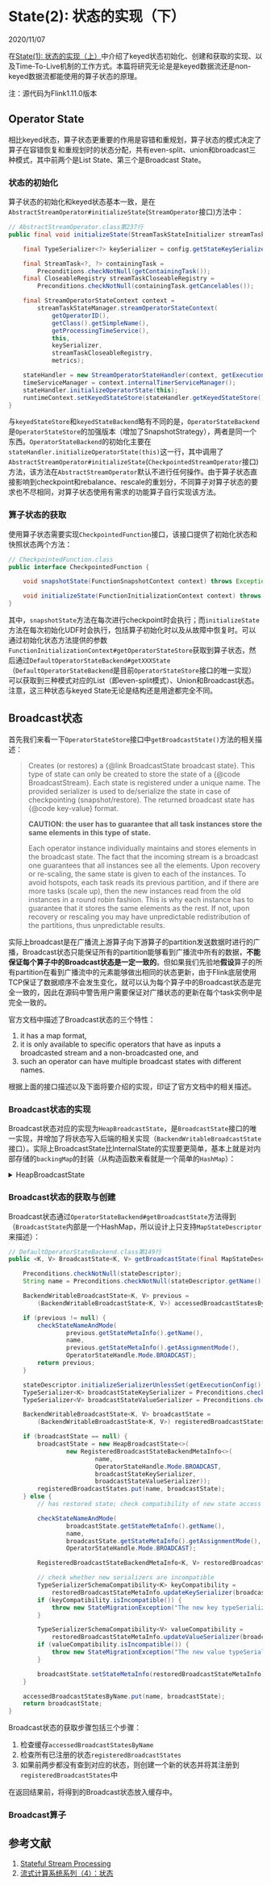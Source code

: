 # State(2): 状态的实现（下）
2020/11/07

在[State(1): 状态的实现（上）](/engineering/flink/state1.md)中介绍了keyed状态初始化、创建和获取的实现、以及Time-To-Live机制的工作方式。本篇将研究无论是是keyed数据流还是non-keyed数据流都能使用的算子状态的原理。

注：源代码为Flink1.11.0版本

## Operator State

相比keyed状态，算子状态更重要的作用是容错和重规划，算子状态的模式决定了算子在容错恢复和重规划时的状态分配，共有even-split、union和broadcast三种模式，其中前两个是List State、第三个是Broadcast State。

### 状态的初始化

算子状态的初始化和keyed状态基本一致，是在```AbstractStreamOperator#initializeState```(```StreamOperator```接口)方法中：

```java
// AbstractStreamOperator.class第237行
public final void initializeState(StreamTaskStateInitializer streamTaskStateManager) throws Exception {

	final TypeSerializer<?> keySerializer = config.getStateKeySerializer(getUserCodeClassloader());

	final StreamTask<?, ?> containingTask =
		Preconditions.checkNotNull(getContainingTask());
	final CloseableRegistry streamTaskCloseableRegistry =
		Preconditions.checkNotNull(containingTask.getCancelables());

	final StreamOperatorStateContext context =
		streamTaskStateManager.streamOperatorStateContext(
			getOperatorID(),
			getClass().getSimpleName(),
			getProcessingTimeService(),
			this,
			keySerializer,
			streamTaskCloseableRegistry,
			metrics);

	stateHandler = new StreamOperatorStateHandler(context, getExecutionConfig(), streamTaskCloseableRegistry);
	timeServiceManager = context.internalTimerServiceManager();
	stateHandler.initializeOperatorState(this);
	runtimeContext.setKeyedStateStore(stateHandler.getKeyedStateStore().orElse(null));
}
```

与```keyedStateStore```和```keyedStateBackend```略有不同的是，```OperatorStateBackend```是```OperatorStateStore```的加强版本（增加了SnapshotStrategy），两者是同一个东西。```OperatorStateBackend```的初始化主要在```stateHandler.initializeOperatorState(this)```这一行，其中调用了```AbstractStreamOperator#initializeState```(```CheckpointedStreamOperator```接口)方法，该方法在```AbstractStreamOperator```默认不进行任何操作。由于算子状态直接影响到checkpoint和rebalance、rescale的重划分，不同算子对算子状态的要求也不尽相同，对算子状态使用有需求的功能算子自行实现该方法。

### 算子状态的获取

使用算子状态需要实现````CheckpointedFunction````接口，该接口提供了初始化状态和快照状态两个方法：

```java
// CheckpointedFunction.class
public interface CheckpointedFunction {

	void snapshotState(FunctionSnapshotContext context) throws Exception;

	void initializeState(FunctionInitializationContext context) throws Exception;
}
```

其中，```snapshotState```方法在每次进行checkpoint时会执行；而```initializeState```方法在每次初始化UDF时会执行，包括算子初始化时以及从故障中恢复时。可以通过初始化状态方法提供的参数```FunctionInitializationContext#getOperatorStateStore```获取到算子状态，然后通过```DefaultOperatorStateBackend#getXXXState```（```DefaultOperatorStateBackend```是目前```OperatorStateStore```接口的唯一实现）可以获取到三种模式对应的List（即even-split模式）、Union和Broadcast状态。注意，这三种状态与keyed State无论是结构还是用途都完全不同。

## Broadcast状态

首先我们来看一下```OperatorStateStore```接口中```getBroadcastState()```方法的相关描述：

> Creates (or restores) a {@link BroadcastState broadcast state}. This type of state can only be created to store the state of a {@code BroadcastStream}. Each state is registered under a unique name. The provided serializer is used to de/serialize the state in case of checkpointing (snapshot/restore). The returned broadcast state has {@code key-value} format.
> 
> **CAUTION: the user has to guarantee that all task instances store the same elements in this type of state.**
>
> Each operator instance individually maintains and stores elements in the broadcast state. The fact that the incoming stream is a broadcast one guarantees that all instances see all the elements. Upon recovery or re-scaling, the same state is given to each of the instances. To avoid hotspots, each task reads its previous partition, and if there are more tasks (scale up), then the new instances read from the old instances in a round robin fashion. This is why each instance has to guarantee that it stores the same elements as the rest. If not, upon recovery or rescaling you may have unpredictable redistribution of the partitions, thus unpredictable results.

实际上broadcast是在广播流上游算子向下游算子的partition发送数据时进行的广播，Broadcast状态只能保证所有的partition能够看到广播流中所有的数据，**不能保证每个算子中的Broadcast状态是一定一致的**。但如果我们先验地**假设**算子的所有partition在看到广播流中的元素能够做出相同的状态更新，由于Flink底层使用TCP保证了数据顺序不会发生变化，就可以认为每个算子中的Broadcast状态是完全一致的，因此在源码中警告用户需要保证对广播状态的更新在每个task实例中是完全一致的。

官方文档中描述了Broadcast状态的三个特性：
1. it has a map format,
2. it is only available to specific operators that have as inputs a broadcasted stream and a non-broadcasted one, and
3. such an operator can have multiple broadcast states with different names.

根据上面的接口描述以及下面将要介绍的实现，印证了官方文档中的相关描述。

### Broadcast状态的实现

Broadcast状态对应的实现为```HeapBroadcastState```，是```BroadcastState```接口的唯一实现，并增加了将状态写入后端的相关实现（```BackendWritableBroadcastState```接口）。实际上BroadcastState比InternalState的实现要更简单，基本上就是对内部存储的```backingMap```的封装（从构造函数来看就是一个简单的```HashMap```）：

<details>
<summary>HeapBroadcastState</summary>

```java
// HeapBroadcastState.class
public class HeapBroadcastState<K, V> implements BackendWritableBroadcastState<K, V> {

	/**
	 * Meta information of the state, including state name, assignment mode, and serializer.
	 */
	private RegisteredBroadcastStateBackendMetaInfo<K, V> stateMetaInfo;

	/**
	 * The internal map the holds the elements of the state.
	 */
	private final Map<K, V> backingMap;

	/**
	 * A serializer that allows to perform deep copies of internal map state.
	 */
	private final MapSerializer<K, V> internalMapCopySerializer;

	HeapBroadcastState(RegisteredBroadcastStateBackendMetaInfo<K, V> stateMetaInfo) {
		this(stateMetaInfo, new HashMap<>());
	}

	private HeapBroadcastState(final RegisteredBroadcastStateBackendMetaInfo<K, V> stateMetaInfo, final Map<K, V> internalMap) {

		this.stateMetaInfo = Preconditions.checkNotNull(stateMetaInfo);
		this.backingMap = Preconditions.checkNotNull(internalMap);
		this.internalMapCopySerializer = new MapSerializer<>(stateMetaInfo.getKeySerializer(), stateMetaInfo.getValueSerializer());
	}

	private HeapBroadcastState(HeapBroadcastState<K, V> toCopy) {
		this(toCopy.stateMetaInfo.deepCopy(), toCopy.internalMapCopySerializer.copy(toCopy.backingMap));
	}

	@Override
	public void setStateMetaInfo(RegisteredBroadcastStateBackendMetaInfo<K, V> stateMetaInfo) {
		this.stateMetaInfo = stateMetaInfo;
	}

	@Override
	public RegisteredBroadcastStateBackendMetaInfo<K, V> getStateMetaInfo() {
		return stateMetaInfo;
	}

	@Override
	public HeapBroadcastState<K, V> deepCopy() {
		return new HeapBroadcastState<>(this);
	}

	@Override
	public void clear() {
		backingMap.clear();
	}

	@Override
	public String toString() {
		return "HeapBroadcastState{" +
				"stateMetaInfo=" + stateMetaInfo +
				", backingMap=" + backingMap +
				", internalMapCopySerializer=" + internalMapCopySerializer +
				'}';
	}

	@Override
	public long write(FSDataOutputStream out) throws IOException {
		long partitionOffset = out.getPos();

		DataOutputView dov = new DataOutputViewStreamWrapper(out);
		dov.writeInt(backingMap.size());
		for (Map.Entry<K, V> entry: backingMap.entrySet()) {
			getStateMetaInfo().getKeySerializer().serialize(entry.getKey(), dov);
			getStateMetaInfo().getValueSerializer().serialize(entry.getValue(), dov);
		}

		return partitionOffset;
	}

	@Override
	public V get(K key) {
		return backingMap.get(key);
	}

	@Override
	public void put(K key, V value) {
		backingMap.put(key, value);
	}

	@Override
	public void putAll(Map<K, V> map) {
		backingMap.putAll(map);
	}

	@Override
	public void remove(K key) {
		backingMap.remove(key);
	}

	@Override
	public boolean contains(K key) {
		return backingMap.containsKey(key);
	}

	@Override
	public Iterator<Map.Entry<K, V>> iterator() {
		return backingMap.entrySet().iterator();
	}

	@Override
	public Iterable<Map.Entry<K, V>> entries() {
		return backingMap.entrySet();
	}

	@Override
	public Iterable<Map.Entry<K, V>> immutableEntries() {
		return Collections.unmodifiableSet(backingMap.entrySet());
	}
}

```
</details>

### Broadcast状态的获取与创建

Broadcast状态通过```OperatorStateBackend#getBroadcastState```方法得到（```BroadcastState```内部是一个HashMap，所以设计上只支持```MapStateDescriptor```来描述）：

```java
// DefaultOperatorStateBackend.class第149行
public <K, V> BroadcastState<K, V> getBroadcastState(final MapStateDescriptor<K, V> stateDescriptor) throws StateMigrationException {

	Preconditions.checkNotNull(stateDescriptor);
	String name = Preconditions.checkNotNull(stateDescriptor.getName());

	BackendWritableBroadcastState<K, V> previous =
		(BackendWritableBroadcastState<K, V>) accessedBroadcastStatesByName.get(name);

	if (previous != null) {
		checkStateNameAndMode(
				previous.getStateMetaInfo().getName(),
				name,
				previous.getStateMetaInfo().getAssignmentMode(),
				OperatorStateHandle.Mode.BROADCAST);
		return previous;
	}

	stateDescriptor.initializeSerializerUnlessSet(getExecutionConfig());
	TypeSerializer<K> broadcastStateKeySerializer = Preconditions.checkNotNull(stateDescriptor.getKeySerializer());
	TypeSerializer<V> broadcastStateValueSerializer = Preconditions.checkNotNull(stateDescriptor.getValueSerializer());

	BackendWritableBroadcastState<K, V> broadcastState =
		(BackendWritableBroadcastState<K, V>) registeredBroadcastStates.get(name);

	if (broadcastState == null) {
		broadcastState = new HeapBroadcastState<>(
				new RegisteredBroadcastStateBackendMetaInfo<>(
						name,
						OperatorStateHandle.Mode.BROADCAST,
						broadcastStateKeySerializer,
						broadcastStateValueSerializer));
		registeredBroadcastStates.put(name, broadcastState);
	} else {
		// has restored state; check compatibility of new state access

		checkStateNameAndMode(
				broadcastState.getStateMetaInfo().getName(),
				name,
				broadcastState.getStateMetaInfo().getAssignmentMode(),
				OperatorStateHandle.Mode.BROADCAST);

		RegisteredBroadcastStateBackendMetaInfo<K, V> restoredBroadcastStateMetaInfo = broadcastState.getStateMetaInfo();

		// check whether new serializers are incompatible
		TypeSerializerSchemaCompatibility<K> keyCompatibility =
			restoredBroadcastStateMetaInfo.updateKeySerializer(broadcastStateKeySerializer);
		if (keyCompatibility.isIncompatible()) {
			throw new StateMigrationException("The new key typeSerializer for broadcast state must not be incompatible.");
		}

		TypeSerializerSchemaCompatibility<V> valueCompatibility =
			restoredBroadcastStateMetaInfo.updateValueSerializer(broadcastStateValueSerializer);
		if (valueCompatibility.isIncompatible()) {
			throw new StateMigrationException("The new value typeSerializer for broadcast state must not be incompatible.");
		}

		broadcastState.setStateMetaInfo(restoredBroadcastStateMetaInfo);
	}

	accessedBroadcastStatesByName.put(name, broadcastState);
	return broadcastState;
}
```

Broadcast状态的获取步骤包括三个步骤：
1. 检查缓存```accessedBroadcastStatesByName```
2. 检查所有已注册的状态```registeredBroadcastStates```
3. 如果前两步都没有查到对应的状态，则创建一个新的状态并将其注册到```registeredBroadcastStates```中

在返回结果前，将得到的Broadcast状态放入缓存中。

### Broadcast算子

## 参考文献

1. [Stateful Stream Processing](https://ci.apache.org/projects/flink/flink-docs-release-1.11/concepts/stateful-stream-processing.html)
2. [流式计算系统系列（4）：状态](https://zhuanlan.zhihu.com/p/119305376)